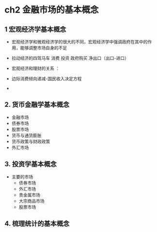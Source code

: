 # ch2 金融市场的基本概念

## 1 宏观经济学基本概念
- 宏观经济学和微观经济学的很大的不同，宏观经济学中强调政府在其中的作用，能够调整市场自身的不足

- 拉动经济的四驾马车 消费 投资 政府购买 净出口（出口-进口）
- 宏观经济和理财的关系 ：

- 边际消费倾向递减-国民收入决定方程
- 
## 2. 货币金融学基本概念

- 金融市场
- 债券市场
- 股票市场
- 货币与通货膨胀
- 货币政策与财政政策
- 外汇市场

## 3. 投资学基本概念
- 主要的市场
  - 债券市场
  - 外汇市场
  - 贵金属市场
  - 大宗商品市场
  - 股票市场

## 4. 梳理统计的基本概念

